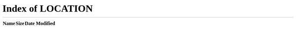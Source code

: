```yaml
---
permalink: /404.html
---
```

<head>
    {% if page.url == "/404.html" %}
        <meta http-equiv="refresh" content="0; url=/">
    {% endif %}
</head>

![Profile](./assets/Goravara.jpg)
